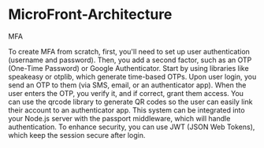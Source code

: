 # MicroFront-Architecture
MFA

To create MFA from scratch, first, you'll need to set up user authentication (username and password). Then, you add a second factor, such as an OTP (One-Time Password) or Google Authenticator. Start by using libraries like speakeasy or otplib, which generate time-based OTPs. Upon user login, you send an OTP to them (via SMS, email, or an authenticator app). When the user enters the OTP, you verify it, and if correct, grant them access. You can use the qrcode library to generate QR codes so the user can easily link their account to an authenticator app. This system can be integrated into your Node.js server with the passport middleware, which will handle authentication. To enhance security, you can use JWT (JSON Web Tokens), which keep the session secure after login.
